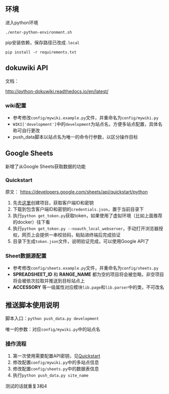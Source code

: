 ## 环境

进入python环境

    ./enter-python-environment.sh 

pip安装依赖，保存路径已改成`.local`

    pip install -r requirements.txt

## dokuwiki API

文档：

http://python-dokuwiki.readthedocs.io/en/latest/

### wiki配置

* 参考修改`config/mywiki.example.py`文件，并重命名为`config/mywiki.py`
* `WIKI['development']`中的`development`为站点名，方便多站点配置，具体名称可自行更改
* push_data脚本以站点名为唯一的命令行参数，以区分操作目标

## Google Sheets

新增了从Google Sheets获取数据的功能

### Quickstart

原文： https://developers.google.com/sheets/api/quickstart/python

1. 先去[这里](https://console.developers.google.com/flows/enableapi?apiid=sheets.googleapis.com)创建项目，获取客户端ID和密钥 
2. 下载到包含客户端ID和密钥的`credentials.json`，置于当前目录下
3. 执行`python get_token.py`获取token，如果使用了虚拟环境（比如上面推荐的docker）往下看
4. 执行`python get_token.py --noauth_local_webserver`，手动打开浏览器授权，网页上会提供一串校验码，粘贴进终端后完成验证
5. 目录下生成`token.json`文件，说明验证完成，可以使用Google API了

### Sheet数据源配置

* 参考修改`config/sheets.example.py`文件，并重命名为`config/sheets.py`
* **SPREADSHEET_ID** 和 **RANGE_NAME** 都为空的项目将会被忽略，非空项目将会被依次拉取并推送到目标站点上
* **ACCESSORY** 等一级属性对应模块`lib.page`和`lib.parser`中的类，不可改名

## 推送脚本使用说明

脚本入口：`python push_data.py development`

唯一的参数：对应`config/mywiki.py`中的站点名

### 操作流程

1. 第一次使用需要配置API密钥，见[Quickstart](#Quickstart)
2. 修改配置`config/mywiki.py`中的多站点信息
3. 修改配置`config/sheets.py`中的数据表信息
4. 执行`python push_data.py site_name`

测试的话就重复3和4
